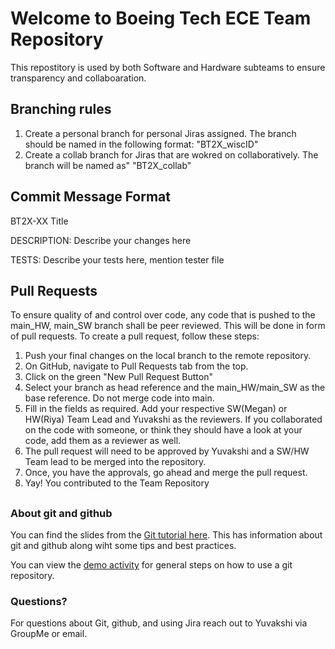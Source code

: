 # Welcome to Boeing Tech ECE Team Repository
This repostitory is used by both Software and Hardware subteams to ensure transparency and collaboaration.

## Branching rules
1. Create a personal branch for personal Jiras assigned. The branch should be named in the following format: "BT2X_wiscID"
2. Create a collab branch for Jiras that are wokred on collaboratively. The branch will be named as" "BT2X_collab"

## Commit Message Format
BT2X-XX Title

DESCRIPTION:
Describe your changes here

TESTS:
Describe your tests here, mention tester file


## Pull Requests
To ensure quality of and control over code, any code that is pushed to the main_HW, main_SW branch shall be peer reviewed.
This will be done in form of pull requests. To create a pull request, follow these steps:
1. Push your final changes on the local branch to the remote repository.
2. On GitHub, navigate to Pull Requests tab from the top.
3. Click on the green "New Pull Request Button"
4. Select your branch as head reference and the main_HW/main_SW as the base reference. Do not merge code into main.
5. Fill in the fields as required. Add your respective SW(Megan) or HW(Riya) Team Lead and Yuvakshi as the reviewers. If you collaborated on the code with someone, or think they should have a look at your code, add them as a reviewer as well.
6. The pull request will need to be approved by Yuvakshi and a SW/HW Team lead to be merged into the repository.
7. Once, you have the approvals, go ahead and merge the pull request.
8. Yay! You contributed to the Team Repository

##

### About git and github
You can find the slides from the [Git tutorial here](https://docs.google.com/presentation/d/1XU_CnmS7z37PKC3Bo0ZBJ8xg4_FIK9vzuVtMSRY8ikg/edit?usp=sharing). This has information about git and github along wiht some tips and best practices.

You can view the [demo activity](https://github.com/SWE-BoeingTech-2023-ECE/demo-repository#activity-steps) for general steps on how to use a git repository.

### Questions?
For questions about Git, github, and using Jira reach out to Yuvakshi via GroupMe or email.


